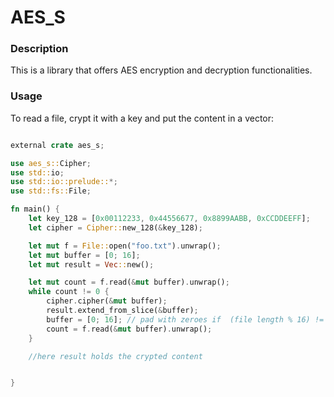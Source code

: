 # AES_S

### Description

This is a library that offers AES encryption and decryption functionalities.

### Usage

To read a file, crypt it with a key and put the content in a vector: 

``` rust

external crate aes_s;

use aes_s::Cipher;
use std::io;
use std::io::prelude::*;
use std::fs::File;

fn main() {
    let key_128 = [0x00112233, 0x44556677, 0x8899AABB, 0xCCDDEEFF];
    let cipher = Cipher::new_128(&key_128);

    let mut f = File::open("foo.txt").unwrap();
    let mut buffer = [0; 16];
    let mut result = Vec::new();

    let mut count = f.read(&mut buffer).unwrap();
    while count != 0 {
        cipher.cipher(&mut buffer);
        result.extend_from_slice(&buffer);
        buffer = [0; 16]; // pad with zeroes if  (file length % 16) != 0
        count = f.read(&mut buffer).unwrap();
    }

    //here result holds the crypted content


}

```